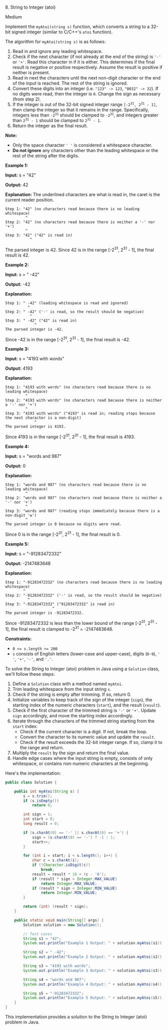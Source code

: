8\. String to Integer (atoi)

Medium

Implement the `myAtoi(string s)` function, which converts a string to a 32-bit signed integer (similar to C/C++'s `atoi` function).

The algorithm for `myAtoi(string s)` is as follows:

1.  Read in and ignore any leading whitespace.
2.  Check if the next character (if not already at the end of the string) is `'-'` or `'+'`. Read this character in if it is either. This determines if the final result is negative or positive respectively. Assume the result is positive if neither is present.
3.  Read in next the characters until the next non-digit character or the end of the input is reached. The rest of the string is ignored.
4.  Convert these digits into an integer (i.e. `"123" -> 123`, `"0032" -> 32`). If no digits were read, then the integer is `0`. Change the sign as necessary (from step 2).
5.  If the integer is out of the 32-bit signed integer range <code>[-2<sup>31</sup>, 2<sup>31</sup> - 1]</code>, then clamp the integer so that it remains in the range. Specifically, integers less than <code>-2<sup>31</sup></code> should be clamped to <code>-2<sup>31</sup></code>, and integers greater than <code>2<sup>31</sup> - 1</code> should be clamped to <code>2<sup>31</sup> - 1</code>.
6.  Return the integer as the final result.

**Note:**

*   Only the space character `' '` is considered a whitespace character.
*   **Do not ignore** any characters other than the leading whitespace or the rest of the string after the digits.

**Example 1:**

**Input:** s = "42"

**Output:** 42

**Explanation:** The underlined characters are what is read in, the caret is the current reader position.

    Step 1: "42" (no characters read because there is no leading whitespace)
             ^ 
    Step 2: "42" (no characters read because there is neither a '-' nor '+')
             ^
    Step 3: "42" ("42" is read in)
               ^

The parsed integer is 42. Since 42 is in the range [-2<sup>31</sup>, 2<sup>31</sup> - 1], the final result is 42. 

**Example 2:**

**Input:** s = " -42"

**Output:** -42

**Explanation:**

    Step 1: " -42" (leading whitespace is read and ignored)
              ^ 
    Step 2: " -42" ('-' is read, so the result should be negative)
               ^
    Step 3: " -42" ("42" is read in)
                 ^
    The parsed integer is -42.

Since -42 is in the range [-2<sup>31</sup>, 2<sup>31</sup> - 1], the final result is -42. 

**Example 3:**

**Input:** s = "4193 with words"

**Output:** 4193

**Explanation:**

    Step 1: "4193 with words" (no characters read because there is no leading whitespace)
             ^
    Step 2: "4193 with words" (no characters read because there is neither a '-' nor '+')
             ^
    Step 3: "4193 with words" ("4193" is read in; reading stops because the next character is a non-digit)
                 ^ 
    The parsed integer is 4193.

Since 4193 is in the range [-2<sup>31</sup>, 2<sup>31</sup> - 1], the final result is 4193. 

**Example 4:**

**Input:** s = "words and 987"

**Output:** 0

**Explanation:**

    Step 1: "words and 987" (no characters read because there is no leading whitespace)
             ^
    Step 2: "words and 987" (no characters read because there is neither a '-' nor '+')
             ^
    Step 3: "words and 987" (reading stops immediately because there is a non-digit 'w')
             ^
    The parsed integer is 0 because no digits were read.

Since 0 is in the range [-2<sup>31</sup>, 2<sup>31</sup> - 1], the final result is 0. 

**Example 5:**

**Input:** s = "-91283472332"

**Output:** -2147483648

**Explanation:**

    Step 1: "-91283472332" (no characters read because there is no leading whitespace)
            ^
    Step 2: "-91283472332" ('-' is read, so the result should be negative)
              ^
    Step 3: "-91283472332" ("91283472332" is read in)
                         ^
    The parsed integer is -91283472332.

Since -91283472332 is less than the lower bound of the range [-2<sup>31</sup>, 2<sup>31</sup> - 1], the final result is clamped to -2<sup>31</sup> = -2147483648.  

**Constraints:**

*   `0 <= s.length <= 200`
*   `s` consists of English letters (lower-case and upper-case), digits (`0-9`), `' '`, `'+'`, `'-'`, and `'.'`.

To solve the String to Integer (atoi) problem in Java using a `Solution` class, we'll follow these steps:

1. Define a `Solution` class with a method named `myAtoi`.
2. Trim leading whitespace from the input string `s`.
3. Check if the string is empty after trimming. If so, return 0.
4. Initialize variables to keep track of the sign of the integer (`sign`), the starting index of the numeric characters (`start`), and the result (`result`).
5. Check if the first character of the trimmed string is `'-'` or `'+'`. Update `sign` accordingly, and move the starting index accordingly.
6. Iterate through the characters of the trimmed string starting from the `start` index:
   - Check if the current character is a digit. If not, break the loop.
   - Convert the character to its numeric value and update the `result`.
   - Check if the result exceeds the 32-bit integer range. If so, clamp it to the range and return.
7. Multiply the `result` by the sign and return the final value.
8. Handle edge cases where the input string is empty, consists of only whitespace, or contains non-numeric characters at the beginning.

Here's the implementation:

```java
public class Solution {

    public int myAtoi(String s) {
        s = s.trim();
        if (s.isEmpty())
            return 0;

        int sign = 1;
        int start = 0;
        long result = 0;

        if (s.charAt(0) == '-' || s.charAt(0) == '+') {
            sign = (s.charAt(0) == '-') ? -1 : 1;
            start++;
        }

        for (int i = start; i < s.length(); i++) {
            char c = s.charAt(i);
            if (!Character.isDigit(c))
                break;
            result = result * 10 + (c - '0');
            if (result * sign > Integer.MAX_VALUE)
                return Integer.MAX_VALUE;
            if (result * sign < Integer.MIN_VALUE)
                return Integer.MIN_VALUE;
        }

        return (int) (result * sign);
    }

    public static void main(String[] args) {
        Solution solution = new Solution();

        // Test cases
        String s1 = "42";
        System.out.println("Example 1 Output: " + solution.myAtoi(s1));

        String s2 = " -42";
        System.out.println("Example 2 Output: " + solution.myAtoi(s2));

        String s3 = "4193 with words";
        System.out.println("Example 3 Output: " + solution.myAtoi(s3));

        String s4 = "words and 987";
        System.out.println("Example 4 Output: " + solution.myAtoi(s4));

        String s5 = "-91283472332";
        System.out.println("Example 5 Output: " + solution.myAtoi(s5));
    }
}
```

This implementation provides a solution to the String to Integer (atoi) problem in Java.